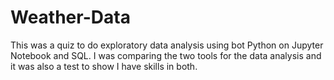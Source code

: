 # Weather-Data
This was a quiz to do exploratory data analysis using bot Python on Jupyter Notebook and SQL. I was comparing the two tools for the data analysis and it was also a test to show I have skills in both.
